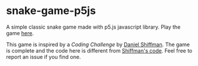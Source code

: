# snake-game-p5js
A simple classic snake game made with p5.js javascript library. Play the game [here](https://amior.github.io/snake-game-p5js/).

This game is inspired by a _Coding Challenge_ by [Daniel Shiffman](https://github.com/shiffman). The game is complete and the code here is different from [Shiffman's code](https://github.com/CodingRainbow/Rainbow-Code/blob/master/challenges/CC_03_Snake_game_p5.js/snake.js). Feel free to report an issue if you find one.
